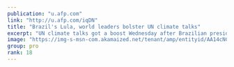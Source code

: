 ```yaml
---
publication: "u.afp.com"
link: "http://u.afp.com/iqDN"
title: "Brazil's Lula, world leaders bolster UN climate talks"
excerpt: "UN climate talks got a boost Wednesday after Brazilian president-elect Luiz Inacio Lula da Silva vowed to fight Amazon deforestation and global leaders reaffirmed key pledges. Lula kicked off COP27 ev"
image: "https://img-s-msn-com.akamaized.net/tenant/amp/entityid/AA14cNC7.img?h=315&w=600&m=6&q=60&o=t&l=f&f=jpg&x=435&y=232"
group: pro
rank: 18
---
```

